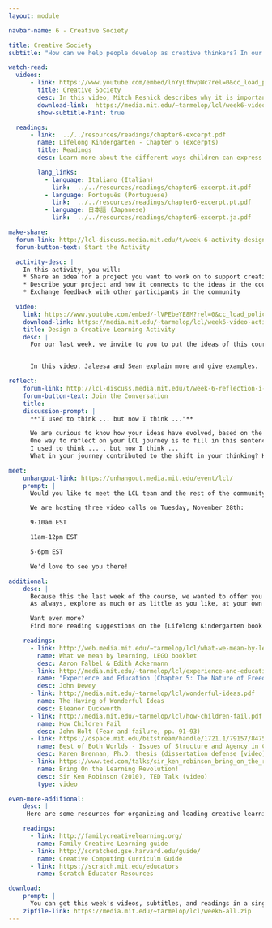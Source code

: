 ```yaml
---
layout: module

navbar-name: 6 - Creative Society

title: Creative Society
subtitle: "How can we help people develop as creative thinkers? In our last week, we explore strategies and motivations for supporting and expanding opportunities for creative learning. We invite you to share a project idea and reflect back on your journey as a creative learner."

watch-read:
  videos:
      - link: https://www.youtube.com/embed/lnYyLfhvpWc?rel=0&cc_load_policy=1
        title: Creative Society
        desc: In this video, Mitch Resnick describes why it is important to support children's development as creative thinkers in today's fast-changing society, and shares ideas on how to bring the spirit of kindergarten to children of all ages and all backgrounds.
        download-link:  https://media.mit.edu/~tarmelop/lcl/week6-video-society.zip
        show-subtitle-hint: true

  readings:
      - link:  ../../resources/readings/chapter6-excerpt.pdf
        name: Lifelong Kindergarten - Chapter 6 (excerpts)
        title: Readings
        desc: Learn more about the different ways children can express themselves, and some tips on how to cultivate creativity.

        lang_links:
          - language: Italiano (Italian)
            link:  ../../resources/readings/chapter6-excerpt.it.pdf
          - language: Português (Portuguese)
            link:  ../../resources/readings/chapter6-excerpt.pt.pdf
          - language: 日本語 (Japanese)
            link:  ../../resources/readings/chapter6-excerpt.ja.pdf

make-share:
  forum-link: http://lcl-discuss.media.mit.edu/t/week-6-activity-design-a-creative-learning-experience/547
  forum-button-text: Start the Activity

  activity-desc: |
    In this activity, you will:
    * Share an idea for a project you want to work on to support creative learning
    * Describe your project and how it connects to the ideas in the course
    * Exchange feedback with other participants in the community

  video:
    link: https://www.youtube.com/embed/-lVPEbeYE8M?rel=0&cc_load_policy=1
    download-link: https://media.mit.edu/~tarmelop/lcl/week6-video-activity.zip
    title: Design a Creative Learning Activity
    desc: |
      For our last week, we invite to you to put the ideas of this course into practice, by sharing an idea or a plan for a project you want to work on, for your students or for yourself, building on ideas you learned or explored in this course.


      In this video, Jaleesa and Sean explain more and give examples. 

reflect:
    forum-link: http://lcl-discuss.media.mit.edu/t/week-6-reflection-i-used-to-think-but-now-i-think/548
    forum-button-text: Join the Conversation
    title:
    discussion-prompt: |
      **"I used to think ... but now I think ..."**

      We are curious to know how your ideas have evolved, based on the activities and discussions in Learning Creative Learning.
      One way to reflect on your LCL journey is to fill in this sentence:
      I used to think ... , but now I think ...
      What in your journey contributed to the shift in your thinking? How might it influence your work?

meet:
    unhangout-link: https://unhangout.media.mit.edu/event/lcl/
    prompt: |
      Would you like to meet the LCL team and the rest of the community?

      We are hosting three video calls on Tuesday, November 28th:

      9-10am EST

      11am-12pm EST

      5-6pm EST

      We'd love to see you there!

additional:
    desc: |
      Because this the last week of the course, we wanted to offer you a longer list of inspiring readings. 
      As always, explore as much or as little as you like, at your own pace.

      Want even more?
      Find more reading suggestions on the [Lifelong Kindergarten book website](http://lifelongkindergarten.net/).

    readings:
      - link: http://web.media.mit.edu/~tarmelop/lcl/what-we-mean-by-learning.pdf
        name: What we mean by learning, LEGO booklet
        desc: Aaron Falbel & Edith Ackermann
      - link: http://media.mit.edu/~tarmelop/lcl/experience-and-education.pdf
        name: "Experience and Education (Chapter 5: The Nature of Freedom)"
        desc: John Dewey
      - link: http://media.mit.edu/~tarmelop/lcl/wonderful-ideas.pdf
        name: The Having of Wonderful Ideas
        desc: Eleanor Duckworth
      - link: http://media.mit.edu/~tarmelop/lcl/how-children-fail.pdf
        name: How Children Fail
        desc: John Holt (Fear and failure, pp. 91-93)
      - link: https://dspace.mit.edu/bitstream/handle/1721.1/79157/847525655-MIT.pdf?sequence=2
        name: Best of Both Worlds - Issues of Structure and Agency in Computational Creation, in and out of School
        desc: Karen Brennan, Ph.D. thesis (dissertation defense [video](https://www.media.mit.edu/videos/kbrennan-2012-10-4/))
      - link: https://www.ted.com/talks/sir_ken_robinson_bring_on_the_revolution
        name: Bring On the Learning Revolution!
        desc: Sir Ken Robinson (2010), TED Talk (video)
        type: video

even-more-additional:
    desc: |
     Here are some resources for organizing and leading creative learning experiences.

    readings:
      - link: http://familycreativelearning.org/
        name: Family Creative Learning guide
      - link: http://scratched.gse.harvard.edu/guide/
        name: Creative Computing Curriculm Guide
      - link: https://scratch.mit.edu/educators
        name: Scratch Educator Resources 

download:
    prompt: |
      You can get this week's videos, subtitles, and readings in a single zip file for offline use.
    zipfile-link: https://media.mit.edu/~tarmelop/lcl/week6-all.zip
---
```

